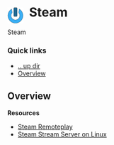 # Steam <img style="margin: 6px 13px 0px 0px" align="left" src="../../data/images/logo_36x36.png" />

Steam 

### Quick links
* [.. up dir](..)
* [Overview](#overview)

## Overview


**Resources**
* [Steam Remoteplay](https://store.steampowered.com/remoteplay)
* [Steam Stream Server on Linux](https://steamcommunity.com/sharedfiles/filedetails/?id=680514371)
